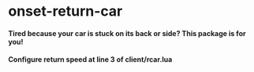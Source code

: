 # onset-return-car

#### Tired because your car is stuck on its back or side? This package is for you!
#### Configure return speed at line 3 of client/rcar.lua

